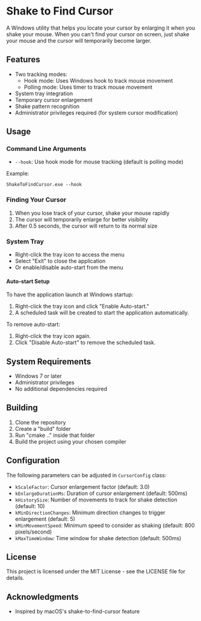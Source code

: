 # Shake to Find Cursor

A Windows utility that helps you locate your cursor by enlarging it when you shake your mouse. When you can't find your cursor on screen, just shake your mouse and the cursor will temporarily become larger.

## Features

- Two tracking modes:
  - Hook mode: Uses Windows hook to track mouse movement
  - Polling mode: Uses timer to track mouse movement
- System tray integration
- Temporary cursor enlargement
- Shake pattern recognition
- Administrator privileges required (for system cursor modification)

## Usage

### Command Line Arguments

- `--hook`: Use hook mode for mouse tracking (default is polling mode)

Example:
```
ShakeToFindCursor.exe --hook
```

### Finding Your Cursor

1. When you lose track of your cursor, shake your mouse rapidly
2. The cursor will temporarily enlarge for better visibility
3. After 0.5 seconds, the cursor will return to its normal size

### System Tray

- Right-click the tray icon to access the menu
- Select "Exit" to close the application
- Or enable/disable auto-start from the menu

#### Auto-start Setup

To have the application launch at Windows startup:
1. Right-click the tray icon and click "Enable Auto-start."
2. A scheduled task will be created to start the application automatically.

To remove auto-start:
1. Right-click the tray icon again.
2. Click "Disable Auto-start" to remove the scheduled task.

## System Requirements

- Windows 7 or later
- Administrator privileges
- No additional dependencies required

## Building

1. Clone the repository
2. Create a "build" folder  
3. Run "cmake .." inside that folder  
4. Build the project using your chosen compiler

## Configuration

The following parameters can be adjusted in `CursorConfig` class:

- `kScaleFactor`: Cursor enlargement factor (default: 3.0)
- `kEnlargeDurationMs`: Duration of cursor enlargement (default: 500ms)
- `kHistorySize`: Number of movements to track for shake detection (default: 10)
- `kMinDirectionChanges`: Minimum direction changes to trigger enlargement (default: 5)
- `kMinMovementSpeed`: Minimum speed to consider as shaking (default: 800 pixels/second)
- `kMaxTimeWindow`: Time window for shake detection (default: 500ms)

## License

This project is licensed under the MIT License - see the LICENSE file for details.

## Acknowledgments

- Inspired by macOS's shake-to-find-cursor feature